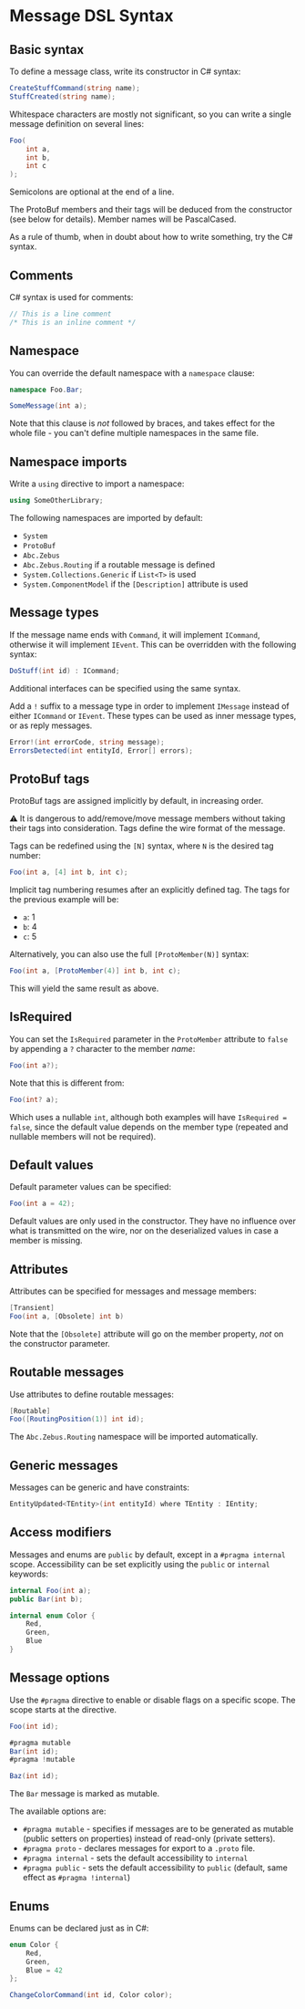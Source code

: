 
# Message DSL Syntax

## Basic syntax

To define a message class, write its constructor in C# syntax:

```C#
CreateStuffCommand(string name);
StuffCreated(string name);
```

Whitespace characters are mostly not significant, so you can write a single message definition on several lines:

```C#
Foo(
    int a,
    int b,
    int c
);
```

Semicolons are optional at the end of a line.

The ProtoBuf members and their tags will be deduced from the constructor (see below for details). Member names will be PascalCased.

As a rule of thumb, when in doubt about how to write something, try the C# syntax.

## Comments

C# syntax is used for comments:

```C#
// This is a line comment
/* This is an inline comment */
```

## Namespace

You can override the default namespace with a `namespace` clause:

```C#
namespace Foo.Bar;

SomeMessage(int a);
```

Note that this clause is *not* followed by braces, and takes effect for the whole file - you can't define multiple namespaces in the same file.

## Namespace imports

Write a `using` directive to import a namespace:

```C#
using SomeOtherLibrary;
```

The following namespaces are imported by default:

 - `System`
 - `ProtoBuf`
 - `Abc.Zebus`
 - `Abc.Zebus.Routing` if a routable message is defined
 - `System.Collections.Generic` if `List<T>` is used
 - `System.ComponentModel` if the `[Description]` attribute is used

## Message types

If the message name ends with `Command`, it will implement `ICommand`, otherwise it will implement `IEvent`. This can be overridden with the following syntax:

```C#
DoStuff(int id) : ICommand;
```

Additional interfaces can be specified using the same syntax.

Add a `!` suffix to a message type in order to implement `IMessage` instead of either `ICommand` or `IEvent`. These types can be used as inner message types, or as reply messages.

```C#
Error!(int errorCode, string message);
ErrorsDetected(int entityId, Error[] errors);
```

## ProtoBuf tags

ProtoBuf tags are assigned implicitly by default, in increasing order.

:warning: It is dangerous to add/remove/move message members without taking their tags into consideration. Tags define the wire format of the message.

Tags can be redefined using the `[N]` syntax, where `N` is the desired tag number:

```C#
Foo(int a, [4] int b, int c);
```

Implicit tag numbering resumes after an explicitly defined tag. The tags for the previous example will be: 

 - `a`: 1
 - `b`: 4
 - `c`: 5

Alternatively, you can also use the full `[ProtoMember(N)]` syntax:

```C#
Foo(int a, [ProtoMember(4)] int b, int c);
```

This will yield the same result as above.

## IsRequired

You can set the `IsRequired` parameter in the `ProtoMember` attribute to `false` by appending a `?` character to the member *name*:

```C#
Foo(int a?);
```

Note that this is different from:

```C#
Foo(int? a);
```

Which uses a nullable `int`, although both examples will have `IsRequired = false`, since the default value depends on the member type (repeated and nullable members will not be required).

## Default values

Default parameter values can be specified:

```C#
Foo(int a = 42);
```

Default values are only used in the constructor. They have no influence over what is transmitted on the wire, nor on the deserialized values in case a member is missing.

## Attributes

Attributes can be specified for messages and message members:

```C#
[Transient]
Foo(int a, [Obsolete] int b)
```

Note that the `[Obsolete]` attribute will go on the member property, *not* on the constructor parameter.

## Routable messages

Use attributes to define routable messages:

```C#
[Routable]
Foo([RoutingPosition(1)] int id);
```

The `Abc.Zebus.Routing` namespace will be imported automatically.

## Generic messages

Messages can be generic and have constraints:

```C#
EntityUpdated<TEntity>(int entityId) where TEntity : IEntity;
```

## Access modifiers

Messages and enums are `public` by default, except in a `#pragma internal` scope. Accessibility can be set explicitly using the `public` or `internal` keywords:

```C#
internal Foo(int a);
public Bar(int b);

internal enum Color {
    Red,
    Green,
    Blue
}
```

## Message options

Use the `#pragma` directive to enable or disable flags on a specific scope. The scope starts at the directive.

```C#
Foo(int id);

#pragma mutable
Bar(int id);
#pragma !mutable

Baz(int id);
```

The `Bar` message is marked as mutable.

The available options are:

 - `#pragma mutable` - specifies if messages are to be generated as mutable (public setters on properties) instead of read-only (private setters).
 - `#pragma proto` - declares messages for export to a `.proto` file.
 - `#pragma internal` - sets the default accessibility to `internal`
 - `#pragma public` - sets the default accessibility to `public` (default, same effect as `#pragma !internal`)

## Enums

Enums can be declared just as in C#:

```C#
enum Color {
    Red,
    Green,
    Blue = 42
};

ChangeColorCommand(int id, Color color);
```
